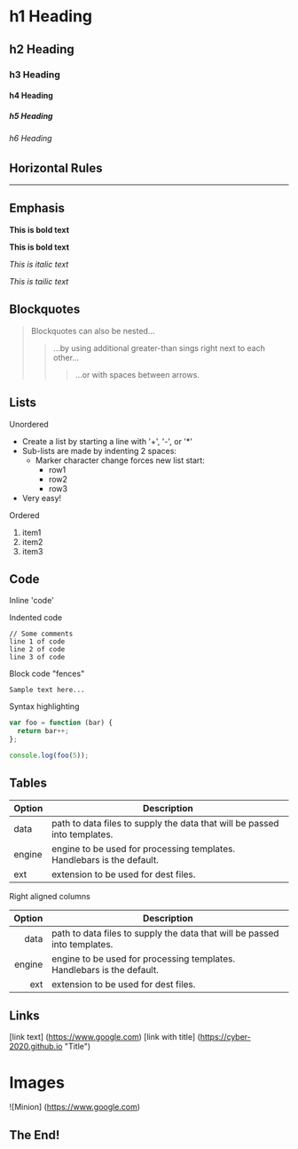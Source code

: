# h1 Heading
## h2 Heading
### h3 Heading
#### h4 Heading
##### h5 Heading
###### h6 Heading


## Horizontal Rules

___


## Emphasis

**This is bold text**

__This is bold text__

*This is italic text*

_This is tailic text_




## Blockquotes


> Blockquotes can also be nested...
>> ...by using additional greater-than sings right next to each other...
> > > ...or with spaces between arrows.


## Lists

Unordered

+ Create a list by starting a line with '+', '-', or '*'
+ Sub-lists are made by indenting 2 spaces:
  - Marker character change forces new list start:
    * row1
    + row2
    - row3
+ Very easy!

Ordered

1. item1
2. item2
3. item3

## Code

Inline 'code'

Indented code

    // Some comments
    line 1 of code
    line 2 of code
    line 3 of code


Block code "fences"

```
Sample text here...
```

Syntax highlighting

``` js
var foo = function (bar) {
  return bar++;
};

console.log(foo(5));
```

## Tables

| Option | Description |
| ------ | ----------- |
| data   | path to data files to supply the data that will be passed into templates. |
| engine | engine to be used for processing templates. Handlebars is the default. |
| ext    | extension to be used for dest files. |

Right aligned columns

| Option | Description |
| -----: | ----------- | 
| data   | path to data files to supply the data that will be passed into templates. |
| engine | engine to be used for processing templates. Handlebars is the default. |
| ext    | extension to be used for dest files. |


## Links

[link text] (https://www.google.com)
[link with title] (https://cyber-2020.github.io "Title")

# Images

![Minion] (https://www.google.com)

## The End!
